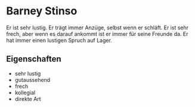 # Barney Stinso
Er ist sehr lustig. Er trägt immer Anzüge,
selbst wenn er schläft. Er ist sehr frech, aber wenn
es darauf ankommt ist er immer für seine Freunde da.
Er hat immer einen lustigen Spruch auf Lager.
## Eigenschaften
* sehr lustig
* gutaussehend
* frech
* kollegial
* direkte Art